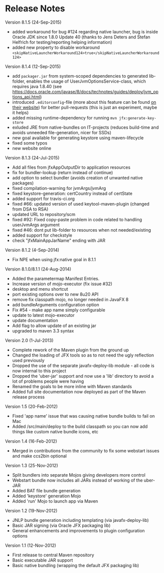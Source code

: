 Release Notes
=============

Version 8.1.5 (24-Sep-2015)
* added workaround for bug #124 regarding native launcher, bug is inside Oracle JDK since 1.8.0 Update 40 (thanks to Jens Deters and Stefan Helfrich for testing/reporting helping information)
* added new property to disable workaround `<skipNativeLauncherWorkaround124>true</skipNativeLauncherWorkaround124>`


Version 8.1.4 (12-Sep-2015)
* add `packager.jar` from system-scoped dependencies to generated lib-folder, enables the usage of UserJvmOptionsService-class, which requires java 1.8.40 (see https://docs.oracle.com/javase/8/docs/technotes/guides/deploy/jvm_options_api.html)
* introduced `.editorconfig`-file (more about this feature can be found [on their website](http://editorconfig.org/)) for better pull-requests (this is just an experiment, maybe it helps)
* added missing runtime-dependency for running `mvn jfx:generate-key-store`
* exluded JRE from native-bundles on IT-projects (reduces build-time and avoids unneeded file-generation, nicer for SSDs)
* new goal available for generating keystore using maven-lifecycle
* fixed some typos
* new website online


Version 8.1.3 (24-Jul-2015)

* Add all files from jfxAppOutputDir to application resources
* fix for bundler-lookup (return instead of continue)
* add option to select bundler (avoids creation of unwanted native packages)
* fixed compilation-warning for jvmArgs/jvmArg
* fixed keystore-generation: certCountry instead of certState
* added support for travis-ci.org
* fixed #66: updated version of used keytool-maven-plugin (changed from DSA to RSA)
* updated URL to repository/scm
* fixed #92: Fixed copy-paste problem in code related to handling userJvmArgs argument
* fixed #46: dont put lib-folder to resources when not needed/existing
* added support for checkstyle
* check "jfxMainAppJarName" ending with JAR


Version 8.1.2 (4-Sep-2014)

* Fix NPE when using jfx:native goal in 8.1.1


Version 8.1.0/8.1.1 (24-Aug-2014)

* Added the parametermap Manifest Entries.
* Increase version of mojo-executor (fix issue #32) 
* desktop and menu shortcut
* port existing options over to new 8u20 API
* remove fix classpath mojo, no longer needed in JavaFX 8 
* add bundleArguments configuration option
* Fix #54 - make app name simply configurable 
* update to latest mojo-executor
* update documentation 
* Add flag to allow update of an existing jar
* upgraded to maven 3.3 syntax


Version 2.0 (1-Jul-2013)

* Complete rework of the Maven plugin from the ground up
* Changed the loading of JFX tools so as to not need the ugly reflection used previously
* Dropped the use of the separate javafx-deploy-lib module - all code is now internal to this project
* Dropped the 'uber-jar' support and now use a 'lib' directory to avoid a lot of problems people were having
* Renamed the goals to be more inline with Maven standards
* Added full site documentation now deployed as part of the Maven release process


Version 1.5 (20-Feb-2012)

* Fixed 'app name' issue that was causing native bundle builds to fail on Mac
* Added /src/main/deploy to the build classpath so you can now add things like custom native bundle icons, etc


Version 1.4 (16-Feb-2012)

* Merged in contributions from the community to fix some webstart issues and make ccs2bin optional


Version 1.3 (25-Nov-2012)

* Split bundlers into separate Mojos giving developers more control
* Webstart bundle now includes all JARs instead of working of the uber-JAR
* Added BAT file bundle generation 
* Added 'keystore' generation Mojo
* Added 'run' Mojo to launch app via Maven


Version 1.2 (19-Nov-2012)

* JNLP bundle generation including templating (via javafx-deploy-lib)
* Basic JAR signing (via Oracle JFX packaging lib)
* General enhancements and improvements to plugin configuration options


Version 1.1 (12-Nov-2012)

* First release to central Maven repository
* Basic executable JAR support
* Basic native bundling (wrapping the default JFX packaging lib)
